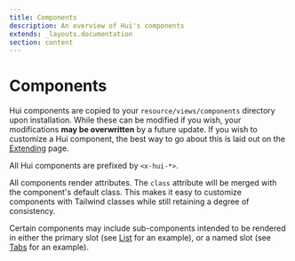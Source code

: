 ```yaml
---
title: Components
description: An overview of Hui's components
extends: _layouts.documentation
section: content
---
```


# Components

<span class="inline-block px-2 bg-gradient-to-br from-blue-500 to-purple-600 rounded-lg font-semibold">Hui</span> components are copied to your `resource/views/components` directory upon installation. While these can be modified if you wish, your modifications **may be overwritten** by a future update. If you wish to customize a <span class="inline-block px-2 bg-gradient-to-br from-blue-500 to-purple-600 rounded-lg font-semibold">Hui</span> component, the best way to go about this is laid out on the [Extending](/docs/extending) page.

All <span class="inline-block px-2 bg-gradient-to-br from-blue-500 to-purple-600 rounded-lg font-semibold">Hui</span> components are prefixed by `<x-hui-*>`.

All components render attributes. The `class` attribute will be merged with the component's default class. This makes it easy to customize components with Tailwind classes while still retaining a degree of consistency.

Certain components may include sub-components intended to be rendered in either the primary slot (see [List](/docs/components/list) for an example), or a named slot (see [Tabs](/docs/components/tabs) for an example).